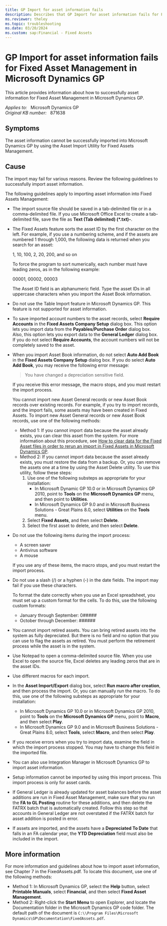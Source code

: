```yaml
---
title: GP Import for asset information fails
description: Describes that GP Import for asset information fails for Fixed Asset Management in Microsoft Dynamics GP.
ms.reviewer: theley
ms.topic: troubleshooting
ms.date: 03/20/2024
ms.custom: sap:Financial - Fixed Assets
---
```

# GP Import for asset information fails for Fixed Asset Management in Microsoft Dynamics GP

This article provides information about how to successfully asset information for Fixed Asset Management in Microsoft Dynamics GP.

_Applies to:_ &nbsp; Microsoft Dynamics GP  
_Original KB number:_ &nbsp; 871638

## Symptoms

The asset information cannot be successfully imported into Microsoft Dynamics GP by using the Asset Import Utility for Fixed Assets Management.

## Cause

The import may fail for various reasons. Review the following guidelines to successfully import asset information.

The following guidelines apply to importing asset information into Fixed Assets Management:

- The import source file should be saved in a tab-delimited file or in a comma-delimited file. If you use Microsoft Office Excel to create a tab-delimited file, save the file as **Text (Tab delimited) (*.txt)-**.
- The Fixed Assets feature sorts the asset ID by the first character on the left. For example, if you use a numbering scheme, and if the assets are numbered 1 through 1,000, the following data is returned when you search for an asset:

  1, 10, 100, 2, 20, 200, and so on

  To force the program to sort numerically, each number must have leading zeros, as in the following example:
  
  00001, 00002, 00003

  The Asset ID field is an alphanumeric field. Type the asset IDs in all uppercase characters when you import the Asset Book information.

- Do not use the Table Import feature in Microsoft Dynamics GP. This feature is not supported for asset information.
- To save imported account numbers to the asset records, select **Require Accounts** in the **Fixed Assets Company Setup** dialog box. This option lets you import data from the **Payables/Purchase Order** dialog box. Also, this option lets you export data to the **General Ledger** dialog box. If you do not select **Require Accounts**, the account numbers will not be completely saved to the asset.
- When you import Asset Book information, do not select **Auto Add Book** in the **Fixed Assets Company Setup** dialog box. If you do select **Auto Add Book**, you may receive the following error message:

  > You have changed a depreciation sensitive field.

  If you receive this error message, the macro stops, and you must restart the import process.

  You cannot import new Asset General records or new Asset Book records over existing records. For example, if you try to import records, and the import fails, some assets may have been created in Fixed Assets. To import new Asset General records or new Asset Book records, use one of the following methods:

  - Method 1: If you cannot import data because the asset already exists, you can clear this asset from the system. For more information about this procedure, see [How to clear data for the Fixed Asset files in order to rerun an import in Fixed Assets in Microsoft Dynamics GP](https://support.microsoft.com/topic/how-to-clear-data-for-the-fixed-asset-files-in-order-to-rerun-an-import-in-fixed-assets-in-microsoft-dynamics-gp-9c1ad552-14f5-0298-fffd-c380b3248be8).
  - Method 2: If you cannot import data because the asset already exists, you must restore the data from a backup. Or, you can remove the assets one at a time by using the Asset Delete utility. To use this utility, follow these steps:
    1. Use one of the following substeps as appropriate for your installation:
       - In Microsoft Dynamic GP 10.0 or in Microsoft Dynamics GP 2010, point to **Tools** on the **Microsoft Dynamics GP** menu, and then point to **Utilities**.
       - In Microsoft Dynamics GP 9.0 and in Microsoft Business Solutions - Great Plains 8.0, select **Utilities** on the **Tools** menu.
    2. Select **Fixed Assets**, and then select **Delete**.
    3. Select the first asset to delete, and then select **Delete**.

- Do not use the following items during the import process:
  - A screen saver
  - Antivirus software
  - A mouse
  
  If you use any of these items, the macro stops, and you must restart the import process.
- Do not use a slash (/) or a hyphen (-) in the date fields. The import may fail if you use these characters.

  To format the date correctly when you use an Excel spreadsheet, you must set up a custom format for the cells. To do this, use the following custom formats:

  - January through September: 0#####
  - October through December: ######
- You cannot import retired assets. You can bring retired assets into the system as fully depreciated. But there is no field and no option that you can use to flag the assets as retired. You must perform the retirement process while the asset is in the system.
- Use Notepad to open a comma-delimited source file. When you use Excel to open the source file, Excel deletes any leading zeros that are in the asset IDs.
- Use different macros for each import.
- In the **Asset Import/Export** dialog box, select **Run macro after creation**, and then process the import. Or, you can manually run the macro. To do this, use one of the following substeps as appropriate for your installation:
  - In Microsoft Dynamics GP 10.0 or in Microsoft Dynamics GP 2010, point to **Tools** on the **Microsoft Dynamics GP** menu, point to **Macro**, and then select **Play**.
  - In Microsoft Dynamics GP 9.0 and in Microsoft Business Solutions - Great Plains 8.0, select **Tools**, select **Macro**, and then select **Play**.
- If you receive errors when you try to import data, examine the field in which the import process stopped. You may have to change this field in the imported file.
- You can also use Integration Manager in Microsoft Dynamics GP to import asset information.
- Setup information cannot be imported by using this import process. This import process is only for asset cards.
- If General Ledger is already updated for asset balances before the asset additions are run in Fixed Asset Management, make sure that you run the **FA to GL Posting** routine for these additions, and then delete the FATRX batch that is automatically created. Follow this step so that accounts in General Ledger are not overstated if the FATRX batch for asset addition is posted in error.
- If assets are imported, and the assets have a **Depreciated To Date** that falls in an FA calendar year, the **YTD Depreciation** field must also be included in the import.

## More information

For more information and guidelines about how to import asset information, see Chapter 7 in the FixedAssets.pdf. To locate this document, use one of the following methods:

- Method 1: In Microsoft Dynamics GP, select the **Help** button, select **Printable Manuals**, select **Financial**, and then select **Fixed Asset Management**.
- Method 2: Right-click the **Start Menu** to open Explorer, and locate the Documentation folder in the Microsoft Dynamics GP code folder. The default path of the document is `C:\\Program Files\Microsoft Dynamics\GP\Documentation\FixedAssets.pdf`.
